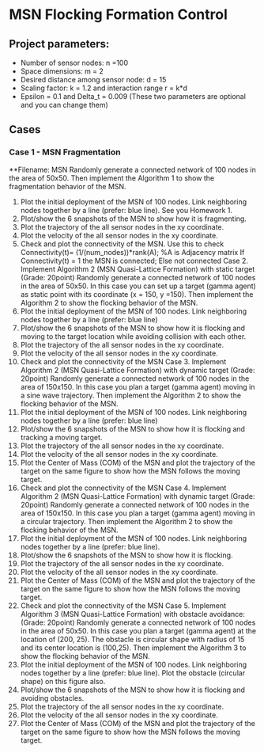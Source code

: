 #  MSN Flocking Formation Control


## Project parameters:
- Number of sensor nodes: n =100
- Space dimensions: m = 2
- Desired distance among sensor node: d = 15
- Scaling factor: k = 1.2 and interaction range r = k*d
- Epsilon = 0.1 and Delta_t = 0.009 (These two parameters are optional and you can change them)

## Cases

### Case 1 - MSN Fragmentation
**Filename: MSN
Randomly generate a connected network of 100 nodes in the area of 50x50. Then implement the
Algorithm 1 to show the fragmentation behavior of the MSN.
1. Plot the initial deployment of the MSN of 100 nodes. Link neighboring nodes together by
a line (prefer: blue line). See you Homework 1.
2. Plot/show the 6 snapshots of the MSN to show how it is fragmenting.
3. Plot the trajectory of the all sensor nodes in the xy coordinate.
4. Plot the velocity of the all sensor nodes in the xy coordinate.
5. Check and plot the connectivity of the MSN. Use this to check
Connectivity(t)= (1/(num_nodes))*rank(A); %A is Adjacency matrix
If Connectivity(t) = 1 the MSN is connected; Else not connected
Case 2. Implement Algorithm 2 (MSN Quasi-Lattice Formation) with static target
(Grade: 20point)
Randomly generate a connected network of 100 nodes in the area of 50x50. In this case you can
set up a target (gamma agent) as static point with its coordinate (x = 150, y =150). Then
implement the Algorithm 2 to show the flocking behavior of the MSN.
1. Plot the initial deployment of the MSN of 100 nodes. Link neighboring nodes together by
a line (prefer: blue line)
2. Plot/show the 6 snapshots of the MSN to show how it is flocking and moving to the
target location while avoiding collision with each other.
3. Plot the trajectory of the all sensor nodes in the xy coordinate.
4. Plot the velocity of the all sensor nodes in the xy coordinate.
5. Check and plot the connectivity of the MSN
Case 3. Implement Algorithm 2 (MSN Quasi-Lattice Formation) with dynamic target
(Grade: 20point)
Randomly generate a connected network of 100 nodes in the area of 150x150. In this case you
plan a target (gamma agent) moving in a sine wave trajectory. Then implement the Algorithm 2
to show the flocking behavior of the MSN.
1. Plot the initial deployment of the MSN of 100 nodes. Link neighboring nodes together by
a line (prefer: blue line)
2. Plot/show the 6 snapshots of the MSN to show how it is flocking and tracking a moving
target.
3. Plot the trajectory of the all sensor nodes in the xy coordinate.
4. Plot the velocity of the all sensor nodes in the xy coordinate.
5. Plot the Center of Mass (COM) of the MSN and plot the trajectory of the target on the
same figure to show how the MSN follows the moving target.
6. Check and plot the connectivity of the MSN
Case 4. Implement Algorithm 2 (MSN Quasi-Lattice Formation) with dynamic target
(Grade: 20point)
Randomly generate a connected network of 100 nodes in the area of 150x150. In this case you
plan a target (gamma agent) moving in a circular trajectory. Then implement the Algorithm 2
to show the flocking behavior of the MSN.
1. Plot the initial deployment of the MSN of 100 nodes. Link neighboring nodes together by
a line (prefer: blue line).
2. Plot/show the 6 snapshots of the MSN to show how it is flocking.
3. Plot the trajectory of the all sensor nodes in the xy coordinate.
4. Plot the velocity of the all sensor nodes in the xy coordinate.
5. Plot the Center of Mass (COM) of the MSN and plot the trajectory of the target on the
same figure to show how the MSN follows the moving target.
6. Check and plot the connectivity of the MSN
Case 5. Implement Algorithm 3 (MSN Quasi-Lattice Formation) with obstacle avoidance:
(Grade: 20point)
Randomly generate a connected network of 100 nodes in the area of 50x50. In this case you plan
a target (gamma agent) at the location of (200, 25). The obstacle is circular shape with radius of
15 and its center location is (100,25). Then implement the Algorithm 3 to show the flocking
behavior of the MSN.
1. Plot the initial deployment of the MSN of 100 nodes. Link neighboring nodes together by
a line (prefer: blue line). Plot the obstacle (circular shape) on this figure also.
2. Plot/show the 6 snapshots of the MSN to show how it is flocking and avoiding obstacles.
3. Plot the trajectory of the all sensor nodes in the xy coordinate.
4. Plot the velocity of the all sensor nodes in the xy coordinate.
5. Plot the Center of Mass (COM) of the MSN and plot the trajectory of the target on the
same figure to show how the MSN follows the moving target.